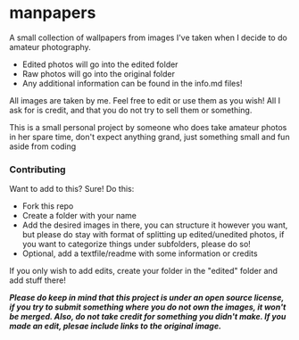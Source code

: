 # manpapers
A small collection of wallpapers from images I've taken when I decide to do amateur photography.

- Edited photos will go into the edited folder
- Raw photos will go into the original folder
- Any additional information can be found in the info.md files!

All images are taken by me. Feel free to edit or use them as you wish! All I ask for is credit, and that you do not try to sell them or something.

This is a small personal project by someone who does take amateur photos in her spare time, don't expect anything grand, just something small and fun aside from coding

### Contributing
Want to add to this? Sure! Do this:
- Fork this repo
- Create a folder with your name
- Add the desired images in there, you can structure it however you want, but please do stay with format of splitting up edited/unedited photos, if you want to categorize things under subfolders, please do so!
- Optional, add a textfile/readme with some information or credits

If you only wish to add edits, create your folder in the "edited" folder and add stuff there!

***Please do keep in mind that this project is under an open source license, if you try to submit something where you do not own the images, it won't be merged. Also, do not take credit for something you didn't make. If you made an edit, plesae include links to the original image.***
